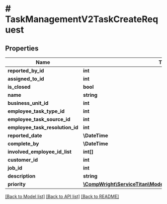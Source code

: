 # # TaskManagementV2TaskCreateRequest

## Properties

Name | Type | Description | Notes
------------ | ------------- | ------------- | -------------
**reported_by_id** | **int** |  |
**assigned_to_id** | **int** |  |
**is_closed** | **bool** |  |
**name** | **string** |  |
**business_unit_id** | **int** |  |
**employee_task_type_id** | **int** |  |
**employee_task_source_id** | **int** |  |
**employee_task_resolution_id** | **int** |  | [optional]
**reported_date** | **\DateTime** |  |
**complete_by** | **\DateTime** |  | [optional]
**involved_employee_id_list** | **int[]** |  | [optional]
**customer_id** | **int** |  | [optional]
**job_id** | **int** |  | [optional]
**description** | **string** |  | [optional]
**priority** | [**\CompWright\ServiceTitan\Model\TaskManagementV2TaskPriority**](TaskManagementV2TaskPriority.md) |  |

[[Back to Model list]](../../README.md#models) [[Back to API list]](../../README.md#endpoints) [[Back to README]](../../README.md)
